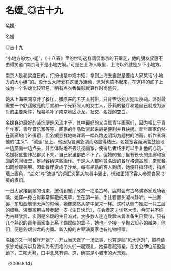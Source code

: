 # 名媛_◎古十九

名媛

名媛

◎古十九

“小地方的大小姐”，《十八春》里的世钧这样调侃南京的石翠芝，他的朋友叔惠不由得笑道:“南京可不是小地方啊。”可是在上海人眼里，上海以外就是乡下小地方。

南京人是老实度日的，打扮也是中规中矩，拿到上海去自然是要给人家笑话“小地方的大小姐”的。没什么大牌爱在这里办活动，派对也搞不起来。在这样的底子上成为一个名媛比较容易，稍有点衣香鬓影就算作时尚盛典。

她从上海来南京开了餐厅，嫌原来的名字太村俗，只肯告诉别人她叫莎莉。派对最需要一个舒适敞亮的厅堂和一个光彩照人的女主人，莎莉的餐厅和她自己就成为派对的主要条件，轻易填补了南京地区沙龙、社交、名媛的空白。

名媛身边最好的装饰便是风流才子，其中最好的又当属青年画家们，因为相比于青年作家、青年音乐家等等，画家的作品欣赏起来最是便利并且快捷。青年画家仍然在画廊的门外徘徊，但名媛慈祥地端详着一幅以路边阴沟为题材的油画，听作者将他的“主义”、“流派”呈上，他因为言词急切而略显得结巴。名媛宽容而满含鼓励地一边赏画一边点头，并且体贴地不去注视画家，使得后者终于可以平复他的心跳。名媛将这些作品都买下来，自己家里都放不下了。但她的餐厅里有长长的走廊和宽阔的包间墙壁，足以容纳这些画作。于是人人都称赞名媛的餐厅格调高雅，来就餐如同参观美展。因此餐厅变成了沙龙。每有相熟的客人到场，她便纤指轻扬，指点墙上画色，“主义”与“流派”的词汇次第从朱唇中涌出，恍如正领了客人参观自家书房的贵妇。

一日大家接到她的请柬，邀请到餐厅欣赏一把名古琴，届时会有古琴演奏家现场表演。她穿一身白得非常鲜艳的皮草，坐在第一排，手拄着额头凝神静听。一曲奏罢，东船西舫悄无声的时候，她像突然从梦中醒来一样。这时从侧门推进一只三层的蛋糕，演奏家用古琴奏起一支《生日快乐》，与会者这才恍然大悟，今天并不纯为古琴欣赏，实则是名媛的生日派对。大多数人连连致歉未曾准备生日贺仪，只有几个熟识的青年画家奉上系了蝴蝶结的盒子，她也一个接一个抛去知心的微笑。他们，便是名媛沙龙的内阁。新入僚的古琴演奏家也有礼物相赠。

名媛的又一间餐厅开张了，开业当天做了一场法事，也算是回“风水派对”，照样请来沙龙成员以及她认为有资格的人们一起观礼。她穿着超短裙，在关公牌位前盈盈跪下，三叩九拜，口中念念有词。这，确实是小城市的大景观。

（2006.8.14）